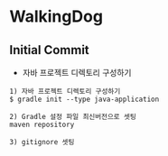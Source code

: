 # WalkingDog

## Initial Commit

- 자바 프로젝트 디렉토리 구성하기

```
1) 자바 프로젝트 디렉토리 구성하기
$ gradle init --type java-application

2) Gradle 설정 파일 최신버전으로 셋팅
maven repository

3) gitignore 셋팅

```
